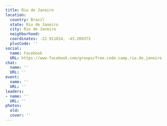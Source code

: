 ```yaml
---
title: Rio de Janeiro
location:
  country: Brazil
  state: Rio de Janeiro
  city: Rio de Janeiro
  neighborhood: 
  coordinates: -22.911014, -43.209373
  plusCode: ''
social:
  name: Facebook
  URL: https://www.facebook.com/groups/free.code.camp.rio.de.janeiro
chat:
  name: ''
  URL: ''
event:
  name: ''
  URL: ''
leaders:
- name: ''
  URL: ''
photos:
  old: 
  cover: ''
---
```

